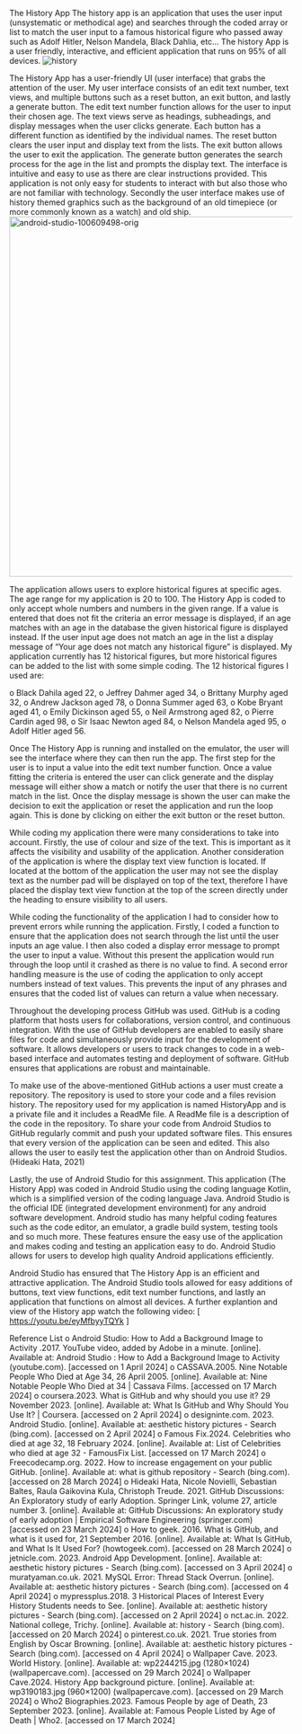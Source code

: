The History App
The history app is an application that uses the user input (unsystematic or methodical age) and searches through the coded array or list to match the user input to a famous historical figure who passed away such as Adolf Hitler, Nelson Mandela, Black Dahlia, etc… The history App is a user friendly, interactive, and efficient application that runs on 95% of all devices. 
![history](https://github.com/Su12345667/HistoryApp/assets/163244104/4efac6f7-a52f-4776-92c0-c5ef02e65a7f)

The History App has a user-friendly UI (user interface) that grabs the attention of the user. My user interface consists of an edit text number, text views, and multiple buttons such as a reset button, an exit button, and lastly a generate button. The edit text number function allows for the user to input their chosen age. The text views serve as headings, subheadings, and display messages when the user clicks generate. Each button has a different function as identified by the individual names. The reset button clears the user input and display text from the lists. The exit button allows the user to exit the application. The generate button generates the search process for the age in the list and prompts the display text. The interface is intuitive and easy to use as there are clear instructions provided. This application is not only easy for students to interact with but also those who are not familiar with technology. Secondly the user interface makes use of history themed graphics such as the background of an old timepiece (or more commonly known as a watch) and old ship. 
<img width="641" alt="android-studio-100609498-orig" src="https://github.com/Su12345667/HistoryApp/assets/163244104/fd0bf357-aac7-46d6-940e-0753c68a690c">
 
The application allows users to explore historical figures at specific ages. The age range for my application is 20 to 100. The History App is coded to only accept whole numbers and numbers in the given range. If a value is entered that does not fit the criteria an error message is displayed, if an age matches with an age in the database the given historical figure is displayed instead. If the user input age does not match an age in the list a display message of “Your age does not match any historical figure” is displayed. My application currently has 12 historical figures, but more historical figures can be added to the list with some simple coding. The 12 historical figures I used are: 

o	Black Dahila aged 22,
o	Jeffrey Dahmer aged 34,
o	Brittany Murphy aged 32,
o	Andrew Jackson aged 78,
o	Donna Summer aged 63,
o	Kobe Bryant aged 41,
o	Emily Dickinson aged 55,
o	Neil Armstrong aged 82,
o	Pierre Cardin aged 98,
o	Sir Isaac Newton aged 84,
o	Nelson Mandela aged 95,
o	Adolf Hitler aged 56.

Once The History App is running and installed on the emulator, the user will see the interface where they can then run the app. The first step for the user is to input a value into the edit text number function. Once a value fitting the criteria is entered the user can click generate and the display message will either show a match or notify the user that there is no current match in the list. Once the display message is shown the user can make the decision to exit the application or reset the application and run the loop again. This is done by clicking on either the exit button or the reset button. 

While coding my application there were many considerations to take into account. Firstly, the use of colour and size of the text. This is important as it affects the visibility and usability of the application. Another consideration of the application is where the display text view function is located. If located at the bottom of the application the user may not see the display text as the number pad will be displayed on top of the text, therefore I have placed the display text view function at the top of the screen directly under the heading to ensure visibility to all users. 

While coding the functionality of the application I had to consider how to prevent errors while running the application. Firstly, I coded a function to ensure that the application does not search through the list until the user inputs an age value. I then also coded a display error message to prompt the user to input a value. Without this present the application would run through the loop until it crashed as there is no value to find. A second error handling measure is the use of coding the application to only accept numbers instead of text values. This prevents the input of any phrases and ensures that the coded list of values can return a value when necessary. 


Throughout the developing process GitHub was used. GitHub is a coding platform that hosts users for collaborations, version control, and continuous integration. With the use of GitHub developers are enabled to easily share files for code and simultaneously provide input for the development of software. It allows developers or users to track changes to code in a web-based interface and automates testing and deployment of software. GitHub ensures that applications are robust and maintainable.

To make use of the above-mentioned GitHub actions a user must create a repository. The repository is used to store your code and a files revision history. The repository used for my application is named HistoryApp and is a private file and it includes a ReadMe file. A ReadMe file is a description of the code in the repository. To share your code from Android Studios to GitHub regularly commit and push your updated software files. This ensures that every version of the application can be seen and edited. This also allows the user to easily test the application other than on Android Studios. (Hideaki Hata, 2021)
       

Lastly, the use of Android Studio for this assignment. This application (The History App) was coded in Android Studio using the coding language Kotlin, which is a simplified version of the coding language Java. Android Studio is the official IDE (integrated development environment) for any android software development. Android studio has many helpful coding features such as the code editor, an emulator, a gradle build system, testing tools and so much more. These features ensure the easy use of the application and makes coding and testing an application easy to do. Android Studio allows for users to develop high quality Android applications efficiently. 
 
Android Studio has ensured that The History App is an efficient and attractive application. The Android Studio tools allowed for easy additions of buttons, text view functions, edit text number functions, and lastly an application that functions on almost all devices. A further explantion and view of the History app watch the following video: 
 [ https://youtu.be/eyMfbyyTQYk ]





Reference List
o	Android Studio: How to Add a Background Image to Activity .2017. YouTube video, added by Adobe in a minute. [online]. Available at: Android Studio : How to Add a Background Image to Activity (youtube.com). [accessed on 1 April 2024]
o	CASSAVA.2005. Nine Notable People Who Died at Age 34, 26 April 2005. [online]. Available at: Nine Notable People Who Died at 34 | Cassava Films. [accessed on 17 March 2024]
o	coursera.2023. What is GitHub and why should you use it? 29 November 2023. [online]. Available at: What Is GitHub and Why Should You Use It? | Coursera. [accessed on 2 April 2024]
o	designinte.com. 2023. Android Studio. [online]. Available at: aesthetic history pictures - Search (bing.com). [accessed on 2 April 2024]
o	Famous Fix.2024. Celebrities who died at age 32, 18 February 2024. [online]. Available at: List of Celebrities who died at age 32 - FamousFix List. [accessed on 17 March 2024]
o	Freecodecamp.org. 2022. How to increase engagement on your public GitHub. [online]. Available at: what is github repository - Search (bing.com). [accessed on 28 March 2024]
o	Hideaki Hata, Nicole Novielli, Sebastian Baltes, Raula Gaikovina Kula, Christoph Treude. 2021. GitHub Discussions: An Exploratory study of early Adoption. Springer Link, volume 27, article number 3. [online]. Available at: GitHub Discussions: An exploratory study of early adoption | Empirical Software Engineering (springer.com) [accessed on 23 March 2024]
o	How to geek. 2016. What is GitHub, and what is it used for, 21 September 2016. [online]. Available at: What Is GitHub, and What Is It Used For? (howtogeek.com). [accessed on 28 March 2024]
o	jetnicle.com. 2023. Android App Development. [online]. Available at: aesthetic history pictures - Search (bing.com). [accessed on 3 April 2024]
o	muratyaman.co.uk. 2021. MySQL Error: Thread Stack Overrun. [online]. Available at: aesthetic history pictures - Search (bing.com). [accessed on 4 April 2024]
o	mypressplus.2018. 3 Historical Places of Interest Every History Students needs to See. [online]. Available at: aesthetic history pictures - Search (bing.com). [accessed on 2 April 2024]
o	nct.ac.in. 2022. National college, Trichy. [online]. Available at: history - Search (bing.com). [accessed on 20 March 2024]
o	pinterest.co.uk. 2021. True stories from English by Oscar Browning. [online]. Available at: aesthetic history pictures - Search (bing.com). [accessed on 4 April 2024]
o	Wallpaper Cave. 2023. World History. [online]. Available at: wp2244215.jpg (1280×1024) (wallpapercave.com). [accessed on 29 March 2024]
o	Wallpaper Cave.2024. History App background picture. [online]. Available at: wp3190183.jpg (960×1200) (wallpapercave.com). [accessed on 29 March 2024]
o	Who2 Biographies.2023. Famous People by age of Death, 23 September 2023. [online]. Available at: Famous People Listed by Age of Death | Who2. [accessed on 17 March 2024]
